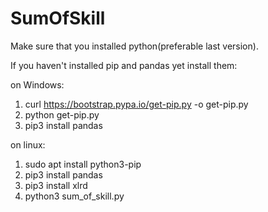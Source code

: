 # SumOfSkill

Make sure that you installed python(preferable last version).

If you haven't installed pip and pandas yet install them:
    <p>on Windows:
    <ol>
    <li> curl https://bootstrap.pypa.io/get-pip.py -o get-pip.py </li>
    <li> python get-pip.py </li>
    <li> pip3 install pandas </li>
    </ol>
    on linux:
    <ol>
    <li> sudo apt install python3-pip </li>
    <li> pip3 install pandas </li>
    <li> pip3 install xlrd </li>
    <li> python3 sum_of_skill.py </li>
    </ol>
